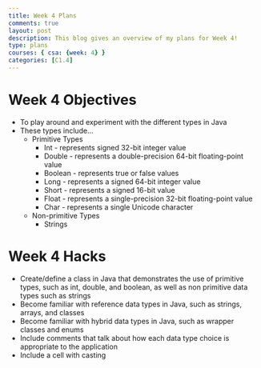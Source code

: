 ```yaml
---
title: Week 4 Plans
comments: true
layout: post
description: This blog gives an overview of my plans for Week 4!
type: plans
courses: { csa: {week: 4} }
categories: [C1.4]
---
```


# Week 4 Objectives

- To play around and experiment with the different types in Java
- These types include...
    - Primitive Types
        - Int - represents signed 32-bit integer value
        - Double - represents a double-precision 64-bit floating-point value
        - Boolean - represents true or false values
        - Long - represents a signed 64-bit integer value
        - Short - represents a signed 16-bit value
        - Float - represents a single-precision 32-bit floating-point value
        - Char - represents a single Unicode character
    - Non-primitive Types
        - Strings




# Week 4 Hacks

- Create/define a class in Java that demonstrates the use of primitive types, such as int, double, and boolean, as well as non primitive data types such as strings
- Become familiar with reference data types in Java, such as strings, arrays, and classes
- Become familiar with hybrid data types in Java, such as wrapper classes and enums
- Include comments that talk about how each data type choice is appropriate to the application 
- Include a cell with casting 
